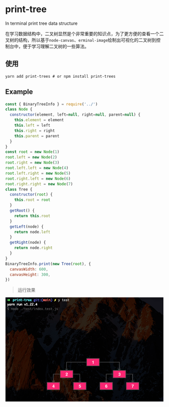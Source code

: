 # print-tree
In terminal print tree data structure

在学习数据结构中，二叉树显然是个非常重要的知识点，为了更方便的查看一个二叉树的结构，所以基于`node-canvas`、`erminal-image`绘制出可视化的二叉树到控制台中，便于学习理解二叉树的一些算法。

## 使用

``` shell
yarn add print-trees # or npm install print-trees
```

## Example

``` js
const { BinaryTreeInfo } = require('../')
class Node {
  constructor(element, left=null, right=null, parent=null) {
    this.element = element
    this.left = left
    this.right = right
    this.parent = parent
  }
}
const root = new Node(1)
root.left = new Node(2)
root.right = new Node(3)
root.left.left = new Node(4)
root.left.right = new Node(5)
root.right.left = new Node(6)
root.right.right = new Node(7)
class Tree {
  constructor(root) {
    this.root = root
  }
  getRoot() {
    return this.root
  }
  getLeft(node) {
    return node.left
  }
  getRight(node) {
    return node.right
  }
}
BinaryTreeInfo.print(new Tree(root), {
  canvasWidth: 600,
  canvasHeight: 300,
})

```

> 运行效果

![image.png](./image.png)